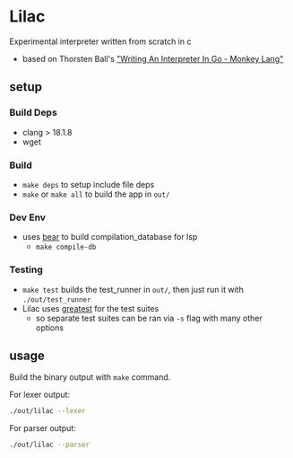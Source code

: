 # Lilac

Experimental interpreter written from scratch in c
- based on Thorsten Ball's ["Writing An Interpreter In Go - Monkey Lang"](https://interpreterbook.com/)

## setup
### Build Deps
- clang > 18.1.8
- wget

### Build
- `make deps` to setup include file deps
- `make` or `make all` to build the app in `out/`

### Dev Env
- uses [bear](https://github.com/rizsotto/Bear) to build compilation_database for lsp
    - `make compile-db`

### Testing
- `make test` builds the test_runner in `out/`, then just run it with `./out/test_runner`
- Lilac uses [greatest](https://github.com/silentbicycle/greatest) for the test suites
    - so separate test suites can be ran via `-s` flag with many other options

## usage
Build the binary output with `make` command.

For lexer output:
```sh
./out/lilac --lexer
```

For parser output:
```sh
./out/lilac --parser
```
